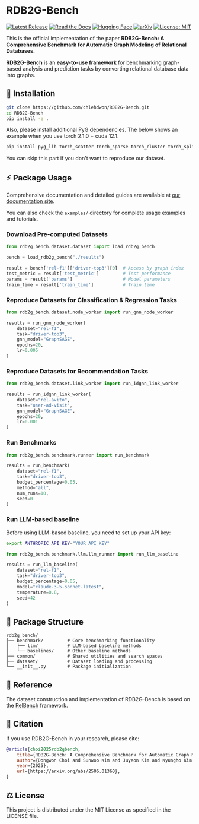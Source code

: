 # RDB2G-Bench 

[![Latest Release](https://img.shields.io/badge/Latest-v0.1-success)](https://github.com/chlehdwon/RDB2G-Bench/releases)
[![Read the Docs](https://img.shields.io/readthedocs/RDB2G-Bench)](https://rdb2g-bench.readthedocs.io/en/latest/)
[![Hugging Face](https://img.shields.io/badge/🤗_Hugging_Face-Datasets-blue)](https://huggingface.co/datasets/kaistdata/RDB2G-Bench)
[![arXiv](https://img.shields.io/badge/arXiv-2506.01360-b31b1b.svg)](https://arxiv.org/abs/2506.01360)
[![License: MIT](https://img.shields.io/badge/License-MIT-green.svg)](https://opensource.org/licenses/MIT)

This is the official implementation of the paper **RDB2G-Bench: A Comprehensive Benchmark for Automatic Graph Modeling of Relational Databases.**

**RDB2G-Bench** is an **easy-to-use framework** for benchmarking graph-based analysis and prediction tasks by converting relational database data into graphs.

## 🚀 Installation

```bash
git clone https://github.com/chlehdwon/RDB2G-Bench.git
cd RDB2G-Bench
pip install -e .
```

Also, please install additional PyG dependencies. The below shows an example when you use torch 2.1.0 + cuda 12.1.

```bash
pip install pyg_lib torch_scatter torch_sparse torch_cluster torch_spline_conv -f https://data.pyg.org/whl/torch-2.1.0+cu121.html
```
You can skip this part if you don't want to reproduce our dataset.

## ⚡ Package Usage

Comprehensive documentation and detailed guides are available at [our documentation site](https://rdb2g-bench.readthedocs.io/en/latest/).

You can also check the `examples/` directory for complete usage examples and tutorials.

### Download Pre-computed Datasets

```python
from rdb2g_bench.dataset.dataset import load_rdb2g_bench

bench = load_rdb2g_bench("./results")

result = bench['rel-f1']['driver-top3'][0]  # Access by graph index
test_metric = result['test_metric']         # Test performance
params = result['params']                   # Model parameters
train_time = result['train_time']           # Train time
```

### Reproduce Datasets for Classification & Regression Tasks

```python
from rdb2g_bench.dataset.node_worker import run_gnn_node_worker

results = run_gnn_node_worker(
    dataset="rel-f1",
    task="driver-top3",
    gnn_model="GraphSAGE",
    epochs=20,
    lr=0.005
)
```

### Reproduce Datasets for Recommendation Tasks

```python
from rdb2g_bench.dataset.link_worker import run_idgnn_link_worker

results = run_idgnn_link_worker(
    dataset="rel-avito",
    task="user-ad-visit",
    gnn_model="GraphSAGE",
    epochs=20,
    lr=0.001
)
```

### Run Benchmarks

```python
from rdb2g_bench.benchmark.runner import run_benchmark

results = run_benchmark(
    dataset="rel-f1",
    task="driver-top3", 
    budget_percentage=0.05,
    method="all",
    num_runs=10,
    seed=0
)
```

### Run LLM-based baseline

Before using LLM-based baseline, you need to set up your API key:

```bash
export ANTHROPIC_API_KEY="YOUR_API_KEY"
```

```python
from rdb2g_bench.benchmark.llm.llm_runner import run_llm_baseline

results = run_llm_baseline(
    dataset="rel-f1",
    task="driver-top3",
    budget_percentage=0.05,
    model="claude-3-5-sonnet-latest",
    temperature=0.8,
    seed=42
)
```

## 📁 Package Structure

```
rdb2g_bench/
├── benchmark/         # Core benchmarking functionality
│   ├── llm/           # LLM-based baseline methods
│   └── baselines/     # Other baseline methods
├── common/            # Shared utilities and search spaces  
├── dataset/           # Dataset loading and processing
└── __init__.py        # Package initialization
```

## 📖 Reference

The dataset construction and implementation of RDB2G-Bench is based on the [RelBench](https://github.com/snap-stanford/relbench) framework.

## 📝 Citation

If you use RDB2G-Bench in your research, please cite:

```bibtex
@article{choi2025rdb2gbench,
    title={RDB2G-Bench: A Comprehensive Benchmark for Automatic Graph Modeling of Relational Databases}, 
    author={Dongwon Choi and Sunwoo Kim and Juyeon Kim and Kyungho Kim and Geon Lee and Shinhwan Kang and Myunghwan Kim and Kijung Shin},
    year={2025},
    url={https://arxiv.org/abs/2506.01360}, 
}
```

## ⚖️ License

This project is distributed under the MIT License as specified in the LICENSE file.


